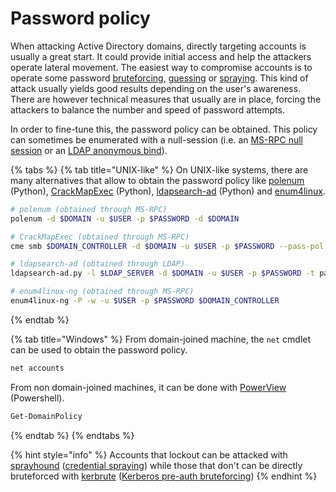 # Password policy

When attacking Active Directory domains, directly targeting accounts is usually a great start. It could provide initial access and help the attackers operate lateral movement. The easiest way to compromise accounts is to operate some password [bruteforcing](../movement/credentials/bruteforcing/), [guessing](../movement/credentials/bruteforcing/guessing.md) or [spraying](../movement/credentials/bruteforcing/password-spraying.md). This kind of attack usually yields good results depending on the user's  awareness. There are however technical measures that usually are in place, forcing the attackers to balance the number and speed of password attempts.

In order to fine-tune this, the password policy can be obtained. This policy can sometimes be enumerated with a null-session \(i.e. an [MS-RPC null session](ms-rpc.md#null-sessions) or an [LDAP anonymous bind](ldap.md)\).

{% tabs %}
{% tab title="UNIX-like" %}
On UNIX-like systems, there are many alternatives that allow to obtain the password policy like [polenum](https://github.com/Wh1t3Fox/polenum) \(Python\), [CrackMapExec](https://github.com/byt3bl33d3r/CrackMapExec) \(Python\), [ldapsearch-ad](https://github.com/yaap7/ldapsearch-ad) \(Python\) and [enum4linux](enum4linux.md).

```bash
# polenum (obtained through MS-RPC)
polenum -d $DOMAIN -u $USER -p $PASSWORD -d $DOMAIN

# CrackMapExec (obtained through MS-RPC)
cme smb $DOMAIN_CONTROLLER -d $DOMAIN -u $USER -p $PASSWORD --pass-pol

# ldapsearch-ad (obtained through LDAP)
ldapsearch-ad.py -l $LDAP_SERVER -d $DOMAIN -u $USER -p $PASSWORD -t pass-pol

# enum4linux-ng (obtained through MS-RPC)
enum4linux-ng -P -w -u $USER -p $PASSWORD $DOMAIN_CONTROLLER 
```
{% endtab %}

{% tab title="Windows" %}
From domain-joined machine, the `net` cmdlet can be used to obtain the password policy.

```bash
net accounts
```

From non domain-joined machines, it can be done with [PowerView](https://github.com/PowerShellMafia/PowerSploit/blob/master/Recon/PowerView.ps1) \(Powershell\).

```bash
Get-DomainPolicy
```
{% endtab %}
{% endtabs %}

{% hint style="info" %}
Accounts that lockout can be attacked with [sprayhound](https://github.com/Hackndo/sprayhound) \([credential spraying](../movement/credentials/bruteforcing/password-spraying.md)\) while those that don't can be directly bruteforced with [kerbrute](https://github.com/ropnop/kerbrute) \([Kerberos pre-auth bruteforcing](../movement/abusing-kerberos/pre-auth-bruteforce.md)\)
{% endhint %}

